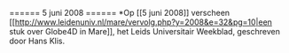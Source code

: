 ====== 5 juni 2008 ======
*Op [[5 juni 2008]] verscheen [[http://www.leidenuniv.nl/mare/vervolg.php?y=2008&e=32&pg=10|een stuk over Globe4D in Mare]], het Leids Universitair Weekblad, geschreven door Hans Klis.